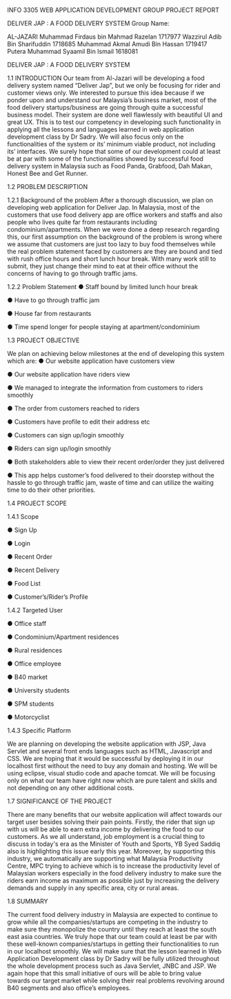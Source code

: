 INFO 3305
WEB APPLICATION DEVELOPMENT
GROUP PROJECT REPORT

DELIVER JAP :
A FOOD DELIVERY SYSTEM
Group Name:

AL-JAZARI
Muhammad Firdaus bin Mahmad Razelan 1717977
Wazzirul Adib Bin Sharifuddin 1718685
Muhammad Akmal Amudi Bin Hassan 1719417
Putera Muhammad Syaamil Bin Ismail 1618081

DELIVER JAP :
A FOOD DELIVERY SYSTEM

1.1 INTRODUCTION
Our team from Al-Jazari will be developing a food delivery system named “Deliver Jap”, but we only be focusing for rider and customer views only. We interested to pursue this idea because if we ponder upon and understand our Malaysia’s business market, most of the food delivery startups/business are going through quite a successful business model. Their system are done well flawlessly with beautiful UI and great UX. This is to test our competency in developing such functionality in applying all the lessons and languages learned in web application development class by Dr Sadry. We will also focus only on the functionalities of the system or its’ minimum viable product, not including its’ interfaces. We surely hope that some of our development could at least be at par with some of the functionalities showed by successful food delivery system in Malaysia such as Food Panda, Grabfood, Dah Makan, Honest Bee and Get Runner.



1.2 PROBLEM DESCRIPTION


1.2.1 Background of the problem
After a thorough discussion, we plan on developing web application for Deliver Jap. In Malaysia, most of the customers that use food delivery app are office workers and staffs and also people who lives quite far from restaurants including
condominium/apartments. When we were done a deep research regarding this, our first assumption on the background of the problem is wrong where we assume that customers are just too lazy to buy food themselves while the real problem statement faced by customers are they are bound and tied with rush office hours and short lunch hour break. With many work still to submit, they just change their mind to eat at their office without the concerns of having to go through traffic jams.



1.2.2 Problem Statement
● Staff bound by limited lunch hour break

● Have to go through traffic jam

● House far from restaurants

● Time spend longer for people staying at apartment/condominium



1.3 PROJECT OBJECTIVE

We plan on achieving below milestones at the end of developing this system which are:
● Our website application have customers view

● Our website application have riders view

● We managed to integrate the information from customers to riders smoothly

● The order from customers reached to riders

● Customers have profile to edit their address etc

● Customers can sign up/login smoothly

● Riders can sign up/login smoothly

● Both stakeholders able to view their recent order/order they just delivered

● This app helps customer’s food delivered to their doorstep without the hassle to go through traffic jam, waste of time and can utilize the waiting time to do their other priorities.




1.4 PROJECT SCOPE

1.4.1 Scope

● Sign Up

● Login

● Recent Order

● Recent Delivery

● Food List

● Customer’s/Rider’s Profile




1.4.2 Targeted User

● Office staff

● Condominium/Apartment residences

● Rural residences

● Office employee

● B40 market

● University students

● SPM students

● Motorcyclist

1.4.3 Specific Platform

We are planning on developing the website application with JSP, Java Servlet and several front ends languages such as HTML, Javascript and CSS. We are hoping that it would be successful by deploying it in our localhost first without the need to buy any domain and hosting. We will be using eclipse, visual studio code and apache tomcat. We will be focusing only on what our team have right now which are pure talent and skills and not depending on any other additional costs.

1.7 SIGNIFICANCE OF THE PROJECT

There are many benefits that our website application will affect towards our target user besides solving their pain points. Firstly, the rider that sign up with us will be able to earn extra income by delivering the food to our customers. As we all understand, job employment is a crucial thing to discuss in today's era as the Minister of Youth and Sports, YB Syed Saddiq also is highlighting this issue early this year. Moreover, by supporting this industry, we automatically are supporting what Malaysia Productivity Centre, MPC trying to achieve which is to increase the productivity level of Malaysian workers especially in the food delivery industry to make sure the riders earn income as maximum as possible just by increasing the delivery demands and supply in any specific area, city or rural areas.

1.8 SUMMARY

The current food delivery industry in Malaysia are expected to continue to grow while all the companies/startups are competing in the industry to make sure they monopolize the country until they reach at least the south east asia countries. We truly hope that our team could at least be par with these well-known companies/startups in getting their functionalities to run in our localhost smoothly.
We will make sure that the lesson learned in Web Application Development class by Dr Sadry will be fully utilized throughout the whole development process such as Java Servlet, JNBC and JSP. We again hope that this small initiative of ours will be able to bring value towards our target market while solving their real problems revolving around B40 segments and also office’s employees.
